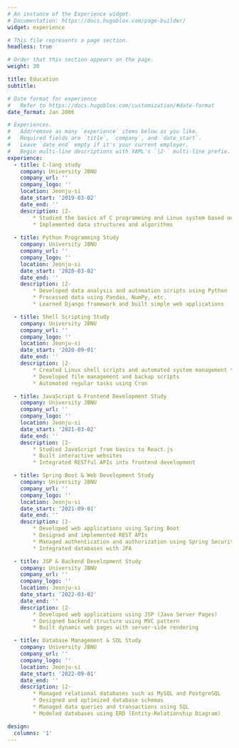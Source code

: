 ```yaml
---
# An instance of the Experience widget.
# Documentation: https://docs.hugoblox.com/page-builder/
widget: experience

# This file represents a page section.
headless: true

# Order that this section appears on the page.
weight: 30

title: Education
subtitle:

# Date format for experience
#   Refer to https://docs.hugoblox.com/customization/#date-format
date_format: Jan 2006

# Experiences.
#   Add/remove as many `experience` items below as you like.
#   Required fields are `title`, `company`, and `date_start`.
#   Leave `date_end` empty if it's your current employer.
#   Begin multi-line descriptions with YAML's `|2-` multi-line prefix.
experience:
  - title: C-lang study
    company: University JBNU
    company_url: ''
    company_logo: ''
    location: Jeonju-si
    date_start: '2019-03-02'
    date_end: ''
    description: |2-
        * Studied the basics of C programming and Linux system based on C
        * Implemented data structures and algorithms
  
  - title: Python Programming Study
    company: University JBNU
    company_url: ''
    company_logo: ''
    location: Jeonju-si
    date_start: '2020-03-02'
    date_end: ''
    description: |2-
        * Developed data analysis and automation scripts using Python
        * Processed data using Pandas, NumPy, etc.
        * Learned Django framework and built simple web applications

  - title: Shell Scripting Study
    company: University JBNU
    company_url: ''
    company_logo: ''
    location: Jeonju-si
    date_start: '2020-09-01'
    date_end: ''
    description: |2-
        * Created Linux shell scripts and automated system management tasks
        * Developed file management and backup scripts
        * Automated regular tasks using Cron

  - title: JavaScript & Frontend Development Study
    company: University JBNU
    company_url: ''
    company_logo: ''
    location: Jeonju-si
    date_start: '2021-03-02'
    date_end: ''
    description: |2-
        * Studied JavaScript from basics to React.js
        * Built interactive websites
        * Integrated RESTful APIs into frontend development

  - title: Spring Boot & Web Development Study
    company: University JBNU
    company_url: ''
    company_logo: ''
    location: Jeonju-si
    date_start: '2021-09-01'
    date_end: ''
    description: |2-
        * Developed web applications using Spring Boot
        * Designed and implemented REST APIs
        * Managed authentication and authorization using Spring Security
        * Integrated databases with JPA

  - title: JSP & Backend Development Study
    company: University JBNU
    company_url: ''
    company_logo: ''
    location: Jeonju-si
    date_start: '2022-03-02'
    date_end: ''
    description: |2-
        * Developed web applications using JSP (Java Server Pages)
        * Designed backend structure using MVC pattern
        * Built dynamic web pages with server-side rendering

  - title: Database Management & SQL Study
    company: University JBNU
    company_url: ''
    company_logo: ''
    location: Jeonju-si
    date_start: '2022-09-01'
    date_end: ''
    description: |2-
        * Managed relational databases such as MySQL and PostgreSQL
        * Designed and optimized database schemas
        * Managed data queries and transactions using SQL
        * Modeled databases using ERD (Entity-Relationship Diagram)

design:
  columns: '1'
---
```

